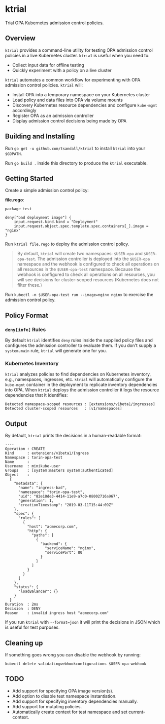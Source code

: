 # ktrial

Trial OPA Kubernetes admission control policies.

## Overview

`ktrial` provides a command-line utility for testing OPA admission
control policies in a live Kubernetes cluster. `ktrial` is useful
when you need to:

* Collect input data for offline testing
* Quickly experiment with a policy on a live cluster

`ktrial` automates a common workflow for experimenting with OPA
admission control policies. `ktrial` will:

* Install OPA into a temporary namespace on your Kubernetes cluster
* Load policy and data files into OPA via volume mounts
* Discovery Kubernetes resource dependencies and configure `kube-mgmt` accordingly
* Register OPA as an admission controller
* Display admission control decisions being made by OPA

## Building and Installing

Run `go get -u github.com/tsandall/ktrial` to install `ktrial` into
your `$GOPATH`.

Run `go build .` inside this directory to produce the `ktrial`
executable.

## Getting Started

Create a simple admission control policy:

**file.rego**:

```
package test

deny["bad deployment image"] {
    input.request.kind.kind = "Deployment"
    input.request.object.spec.template.spec.containers[_].image = "nginx"
}
```

Run `ktrial file.rego` to deploy the admission control policy.

> By default, `ktrial` will create two namespaces: `$USER-opa` and
> `$USER-opa-test`. The admission controller is deployed into the
> `$USER-opa` namespace and the webhook is configured to check all
> operations on all resources in the `$USER-opa-test`
> namespace. Because the webhook is configured to check all operations
> on all resources, you will see decisions for cluster-scoped
> resources (Kubernetes does not filter these.)

Run `kubectl -n $USER-opa-test run --image=nginx nginx` to exercise
the admission control policy.

## Policy Format

### `deny[info]` Rules

By default `ktrial` identifies `deny` rules inside the supplied policy
files and configures the admission controller to evaluate them. If you
don't supply a `system.main` rule, `ktrial` will generate one for
you.

### Kubernetes Inventory

`ktrial` analyzes policies to find dependencies on
Kubernetes inventory, e.g., namespaces, ingresses, etc. `ktrial` will
automatically configure the `kube-mgmt` container in the deployment to
replicate inventory dependencies into OPA. When `ktrial` deploys the
admission controller it logs the resource dependencies that it
identifies:

```
Detected namespace-scoped resources : [extensions/v1beta1/ingresses]
Detected cluster-scoped resources   : [v1/namespaces]
```

## Output

By default, `ktrial` prints the decisions in a human-readable format:

```
----
Operation : CREATE
Kind      : extensions/v1beta1/Ingress
Namespace : torin-opa-test
Name      : 
Username  : minikube-user
Groups    : [system:masters system:authenticated]
Object    :
  {
    "metadata": {
      "name": "ingress-bad",
      "namespace": "torin-opa-test",
      "uid": "82e18de3-4414-11e9-a7c0-08002716a967",
      "generation": 1,
      "creationTimestamp": "2019-03-11T15:44:09Z"
    },
    "spec": {
      "rules": [
        {
          "host": "acmecorp.com",
          "http": {
            "paths": [
              {
                "backend": {
                  "serviceName": "nginx",
                  "servicePort": 80
                }
              }
            ]
          }
        }
      ]
    },
    "status": {
      "loadBalancer": {}
    }
  }
Duration  : 2ms
Decision  : DENY
Reason    : invalid ingress host "acmecorp.com"
```

If you run `ktrial` with `--format=json` it will print the decisions
in JSON which is useful for test purposes.

## Cleaning up

If something goes wrong you can disable the webhook by running:

```
kubectl delete validatingwebhookconfigurations $USER-opa-webhook
```

## TODO

* Add support for specifying OPA image version(s).
* Add option to disable test namespace instantiation.
* Add support for specifying inventory dependencies manually.
* Add support for mutating policies.
* Automatically create context for test namespace and set current-context.
